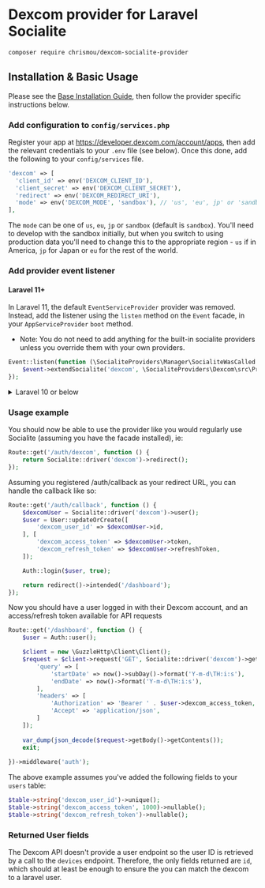 # Dexcom provider for Laravel Socialite 

```bash
composer require chrismou/dexcom-socialite-provider
```

## Installation & Basic Usage

Please see the [Base Installation Guide](https://socialiteproviders.com/usage/), then follow the provider specific instructions below.

### Add configuration to `config/services.php`

Register your app at https://developer.dexcom.com/account/apps, then add the relevant credentials to your `.env` file (see below).  Once this done, add the following to your `config/services` file.

```php
'dexcom' => [    
  'client_id' => env('DEXCOM_CLIENT_ID'),  
  'client_secret' => env('DEXCOM_CLIENT_SECRET'),  
  'redirect' => env('DEXCOM_REDIRECT_URI'),
  'mode' => env('DEXCOM_MODE', 'sandbox'), // 'us', 'eu', jp' or 'sandbox'
],
```

The `mode` can be one of `us`, `eu`, `jp` or `sandbox` (default is `sandbox`). You'll need to develop with the sandbox initially, but when you switch to using production
data you'll need to change this to the appropriate region - `us` if in America, `jp` for Japan or `eu` for the rest of the world.

### Add provider event listener

#### Laravel 11+

In Laravel 11, the default `EventServiceProvider` provider was removed. Instead, add the listener using the `listen` method on the `Event` facade, in your `AppServiceProvider` `boot` method.

* Note: You do not need to add anything for the built-in socialite providers unless you override them with your own providers.

```php
Event::listen(function (\SocialiteProviders\Manager\SocialiteWasCalled $event) {
    $event->extendSocialite('dexcom', \SocialiteProviders\Dexcom\src\Provider::class);
});
```
<details>
<summary>
Laravel 10 or below
</summary>
Configure the package's listener to listen for `SocialiteWasCalled` events.

Add the event to your `listen[]` array in `app/Providers/EventServiceProvider`. See the [Base Installation Guide](https://socialiteproviders.com/usage/) for detailed instructions.

```php
protected $listen = [
    \SocialiteProviders\Manager\SocialiteWasCalled::class => [
        // ... other providers
        \SocialiteProviders\Dexcom\DexcomExtendSocialite::class.'@handle',
    ],
];
```
</details>

### Usage example

You should now be able to use the provider like you would regularly use Socialite (assuming you have the facade installed), ie:

```php
Route::get('/auth/dexcom', function () {
    return Socialite::driver('dexcom')->redirect();
});
```

Assuming you registered /auth/callback as your redirect URL, you can handle the callback like so:
```php
Route::get('/auth/callback', function () {
    $dexcomUser = Socialite::driver('dexcom')->user();
    $user = User::updateOrCreate([
        'dexcom_user_id' => $dexcomUser->id,
    ], [
        'dexcom_access_token' => $dexcomUser->token,
        'dexcom_refresh_token' => $dexcomUser->refreshToken,
    ]);

    Auth::login($user, true);

    return redirect()->intended('/dashboard');
});
```
Now you should have a user logged in with their Dexcom account, and an access/refresh token available for API requests

```php
Route::get('/dashboard', function () {
    $user = Auth::user();

    $client = new \GuzzleHttp\Client\Client();
    $request = $client->request('GET', Socialite::driver('dexcom')->getApiUrl() . '/v3/users/self/egvs', [
        'query' => [
            'startDate' => now()->subDay()->format('Y-m-d\TH:i:s'),
            'endDate' => now()->format('Y-m-d\TH:i:s'),
        ],
        'headers' => [
            'Authorization' => 'Bearer ' . $user->dexcom_access_token,
            'Accept' => 'application/json',
        ]
    ]);
    
    var_dump(json_decode($request->getBody()->getContents());
    exit;
    
})->middleware('auth');
```

The above example assumes you've added the following fields to your `users` table:

```php
$table->string('dexcom_user_id')->unique();
$table->string('dexcom_access_token', 1000)->nullable();
$table->string('dexcom_refresh_token')->nullable();
```

### Returned User fields

The Dexcom API doesn't provide a user endpoint so the user ID is retrieved by a call to the `devices` endpoint. Therefore, the only fields returned are `id`, which should at
least be enough to ensure the you can match the dexcom to a laravel user.